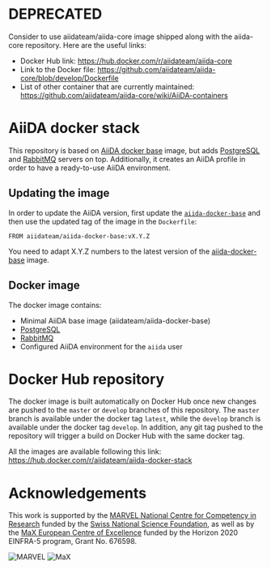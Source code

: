 # DEPRECATED
Consider to use aiidateam/aiida-core image shipped along with the aiida-core repository. Here
are the useful links:

 * Docker Hub link: https://hub.docker.com/r/aiidateam/aiida-core
 * Link to the Docker file: https://github.com/aiidateam/aiida-core/blob/develop/Dockerfile
 * List of other container that are currently maintained: https://github.com/aiidateam/aiida-core/wiki/AiiDA-containers

# AiiDA docker stack

This repository is based on [AiiDA docker base](https://github.com/aiidateam/aiida-docker-base/) image, but adds
[PostgreSQL](https://www.postgresql.org/) and [RabbitMQ](https://www.rabbitmq.com/) servers on top. Additionally, it creates an AiiDA profile in order to have a ready-to-use AiiDA environment.

## Updating the image
In order to update the AiiDA version, first update the [`aiida-docker-base`](https://hub.docker.com/r/aiidateam/aiida-docker-base) and then use the updated tag of the image in the `Dockerfile`:
```
FROM aiidateam/aiida-docker-base:vX.Y.Z

```
You need to adapt X.Y.Z numbers to the latest version of the [aiida-docker-base](https://hub.docker.com/r/aiidateam/aiida-docker-base) image.

## Docker image

The docker image contains:
 * Minimal AiiDA base image (aiidateam/aiida-docker-base)
 * [PostgreSQL](https://www.postgresql.org/)
 * [RabbitMQ](https://www.rabbitmq.com/)
 * Configured AiiDA environment for the `aiida` user

# Docker Hub repository

The docker image is built automatically on Docker Hub once new changes are pushed to the `master` or `develop` branches of this repository.
The `master` branch is available under the docker tag `latest`, while the `develop` branch is available under the docker tag `develop`.
In addition, any git tag pushed to the repository will trigger a build on Docker Hub with the same docker tag.

All the images are available following this link: https://hub.docker.com/r/aiidateam/aiida-docker-stack


# Acknowledgements

This work is supported by the [MARVEL National Centre for Competency in Research](<http://nccr-marvel.ch>)
funded by the [Swiss National Science Foundation](<http://www.snf.ch/en>), as well as by the [MaX
European Centre of Excellence](<http://www.max-centre.eu/>) funded by the Horizon 2020 EINFRA-5 program,
Grant No. 676598.

![MARVEL](miscellaneous/logos/MARVEL.png)
![MaX](miscellaneous/logos/MaX.png)
